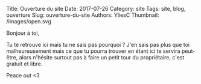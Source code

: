 Title: Ouverture du site
Date: 2017-07-26
Category: site
Tags: site, blog, ouverture
Slug: ouverture-du-site
Authors: YliesC
Thumbnail: /images/open.svg


Bonjour à toi,

Tu te retrouve ici mais tu ne sais pas pourquoi ? J'en sais pas plus que toi malheureusement mais ce que tu pourra trouver en étant ici te servira peut-être, alors n'hésite surtout pas à faire un petit tour du propriétaire, c'est gratuit et libre.

Peace out <3
